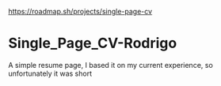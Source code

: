 https://roadmap.sh/projects/single-page-cv
# Single_Page_CV-Rodrigo
A simple resume page, I based it on my current experience, so unfortunately it was short
